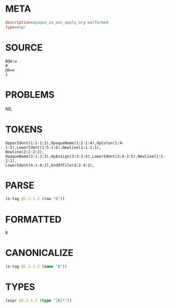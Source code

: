 # META
~~~ini
description=opaque_in_ann_apply_arg malformed
type=expr
~~~
# SOURCE
~~~roc
B@A:w
#
@A=e
i
~~~
# PROBLEMS
NIL
# TOKENS
~~~zig
UpperIdent(1:1-1:2),OpaqueName(1:2-1:4),OpColon(1:4-1:5),LowerIdent(1:5-1:6),Newline(1:1-1:1),
Newline(2:2-2:2),
OpaqueName(3:1-3:3),OpAssign(3:3-3:4),LowerIdent(3:4-3:5),Newline(1:1-1:1),
LowerIdent(4:1-4:2),EndOfFile(4:2-4:2),
~~~
# PARSE
~~~clojure
(e-tag @1.1-1.2 (raw "B"))
~~~
# FORMATTED
~~~roc
B
~~~
# CANONICALIZE
~~~clojure
(e-tag @1.1-1.2 (name "B"))
~~~
# TYPES
~~~clojure
(expr @1.1-1.2 (type "[B]*"))
~~~

